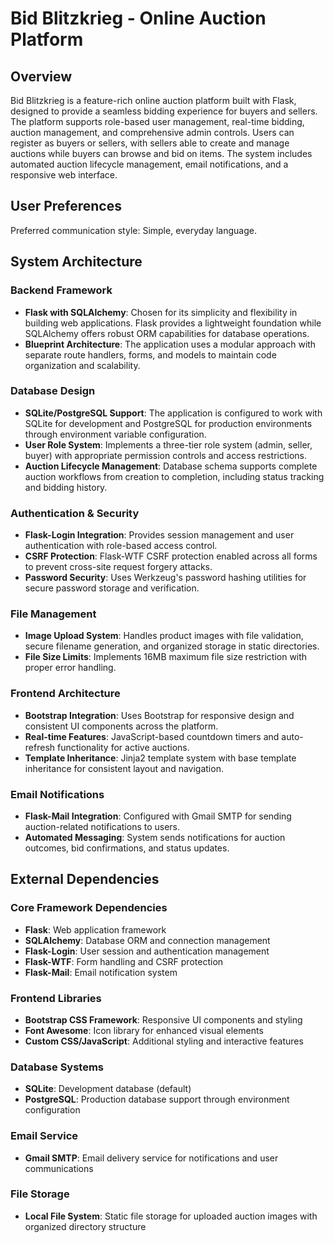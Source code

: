 # Bid Blitzkrieg - Online Auction Platform

## Overview

Bid Blitzkrieg is a feature-rich online auction platform built with Flask, designed to provide a seamless bidding experience for buyers and sellers. The platform supports role-based user management, real-time bidding, auction management, and comprehensive admin controls. Users can register as buyers or sellers, with sellers able to create and manage auctions while buyers can browse and bid on items. The system includes automated auction lifecycle management, email notifications, and a responsive web interface.

## User Preferences

Preferred communication style: Simple, everyday language.

## System Architecture

### Backend Framework
- **Flask with SQLAlchemy**: Chosen for its simplicity and flexibility in building web applications. Flask provides a lightweight foundation while SQLAlchemy offers robust ORM capabilities for database operations.
- **Blueprint Architecture**: The application uses a modular approach with separate route handlers, forms, and models to maintain code organization and scalability.

### Database Design
- **SQLite/PostgreSQL Support**: The application is configured to work with SQLite for development and PostgreSQL for production environments through environment variable configuration.
- **User Role System**: Implements a three-tier role system (admin, seller, buyer) with appropriate permission controls and access restrictions.
- **Auction Lifecycle Management**: Database schema supports complete auction workflows from creation to completion, including status tracking and bidding history.

### Authentication & Security
- **Flask-Login Integration**: Provides session management and user authentication with role-based access control.
- **CSRF Protection**: Flask-WTF CSRF protection enabled across all forms to prevent cross-site request forgery attacks.
- **Password Security**: Uses Werkzeug's password hashing utilities for secure password storage and verification.

### File Management
- **Image Upload System**: Handles product images with file validation, secure filename generation, and organized storage in static directories.
- **File Size Limits**: Implements 16MB maximum file size restriction with proper error handling.

### Frontend Architecture
- **Bootstrap Integration**: Uses Bootstrap for responsive design and consistent UI components across the platform.
- **Real-time Features**: JavaScript-based countdown timers and auto-refresh functionality for active auctions.
- **Template Inheritance**: Jinja2 template system with base template inheritance for consistent layout and navigation.

### Email Notifications
- **Flask-Mail Integration**: Configured with Gmail SMTP for sending auction-related notifications to users.
- **Automated Messaging**: System sends notifications for auction outcomes, bid confirmations, and status updates.

## External Dependencies

### Core Framework Dependencies
- **Flask**: Web application framework
- **SQLAlchemy**: Database ORM and connection management
- **Flask-Login**: User session and authentication management
- **Flask-WTF**: Form handling and CSRF protection
- **Flask-Mail**: Email notification system

### Frontend Libraries
- **Bootstrap CSS Framework**: Responsive UI components and styling
- **Font Awesome**: Icon library for enhanced visual elements
- **Custom CSS/JavaScript**: Additional styling and interactive features

### Database Systems
- **SQLite**: Development database (default)
- **PostgreSQL**: Production database support through environment configuration

### Email Service
- **Gmail SMTP**: Email delivery service for notifications and user communications

### File Storage
- **Local File System**: Static file storage for uploaded auction images with organized directory structure
